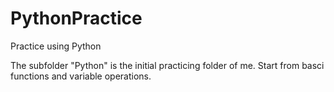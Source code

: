 PythonPractice
==============

Practice using Python

The subfolder "Python" is the initial practicing folder of me.
Start from basci functions and variable operations.
